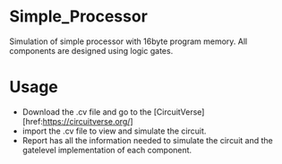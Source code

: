 # Simple_Processor
Simulation of simple processor with 16byte program memory. All components are designed using logic gates.
# Usage
* Download the .cv file and go to the [CircuitVerse][href:https://circuitverse.org/]
* import the .cv file to view and simulate the circuit.
* Report has all the information needed to simulate the circuit and the gatelevel implementation of each component.
